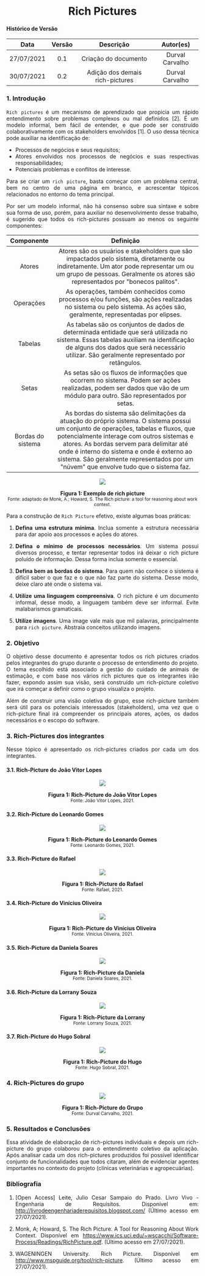 # <center> Rich Pictures

#### Histórico de Versão
|    Data    | Versão | Descrição            | Autor(es)       |
| :--------: | :----: | :------------------: | :-------------: |
| 27/07/2021 |  0.1   | Criação do documento | Durval Carvalho |
| 30/07/2021 |  0.2   | Adição dos demais rich-pictures | Durval Carvalho |

<div align="justify">


### 1. Introdução

`Rich pictures` é um mecanismo de aprendizado que propicia um rápido entendimento sobre problemas complexos ou mal definidos [2]. É um modelo informal, bem fácil de entender, e que pode ser construído colaborativamente com os stakeholders envolvidos [1]. O uso dessa técnica pode auxiliar na identificação de:

- Processos de negócios e seus requisitos;
- Atores envolvidos nos processos de negócios e suas respectivas responsabilidades;
- Potenciais problemas e conflitos de interesse.

Para se criar um `rich picture`, basta começar com um problema central, bem no centro de uma página em branco, e acrescentar tópicos relacionados no entorno do tema principal.

Por ser um modelo informal, não há consenso sobre sua sintaxe e sobre sua forma de uso, porém, para auxiliar no desenvolvimento desse trabalho, é sugerido que todos os rich-pictures possuam ao menos os seguinte componentes:

| Componente | Definição |
| :--------: | :-------: |
| Atores | Atores são os usuários e stakeholders que são impactados pelo sistema, diretamente ou indiretamente. Um ator pode representar um ou um grupo de pessoas. Geralmente os atores são representados por "bonecos palitos". |
| Operações | As operações, também conhecidos como processos e/ou funções, são ações realizadas no sistema ou pelo sistema. As ações são, geralmente, representadas por elipses. |
| Tabelas | As tabelas são os conjuntos de dados de determinada entidade que será utilizada no sistema. Essas tabelas auxiliam na identificação de alguns dos dados que será necessário utilizar. São geralmente representado por retângulos. |
| Setas | As setas são os fluxos de informações que ocorrem no sistema. Podem ser ações realizadas, podem ser dados que vão de um módulo para outro. São representados por setas. |
| Bordas do sistema | As bordas do sistema são delimitações da atuação do próprio sistema. O sistema possui um conjunto de operações, tabelas e fluxos, que potencialmente interage com outros sistemas e atores. As bordas servem para delimitar até onde é interno do sistema e onde é externo ao sistema. São geralmente representados por um "núvem" que envolve tudo que o sistema faz. |

<p align='center'>
    <img src='assets/pages/rich-pictures/rich-picture-example.png'>
    <figcaption align='center'>
        <b>Figura 1: Exemplo de rich picture</b>
        <br>
        <small>Fonte: adaptado de Monk, A.; Howard, S. The Rich picture: a tool for reasoning about work context.</small>
    </figcaption>
</p>

Para a construção de `Rich Picture` efetivo, existe algumas boas práticas:

1. **Defina uma estrutura mínima**. Inclua somente a estrutura necessária para dar apoio aos processos e ações do atores.

2. **Defina o mínimo de processos necessários**. Um sistema possui diversos processo, e tentar representar todos irá deixar o rich picture poluído de informação. Dessa forma inclua somente o essencial.

3. **Defina bem as bordas do sistema**. Para quem não conhece o sistema é difícil saber o que faz e o que não faz parte do sistema. Desse modo, deixe claro até onde o sistema vai.

4. **Utilize uma linguagem compreensiva**. O rich picture é um documento informal, desse modo, a linguagem também deve ser informal. Evite malabarismos gramaticais.

5. **Utilize imagens**. Uma image vale mais que mil palavras, principalmente para `rich picture`. Abstraia conceitos utilizando imagens.


### 2. Objetivo

O objetivo desse documento é apresentar todos os rich pictures criados pelos integrantes do grupo durante o processo de entendimento do projeto. O tema escolhido está associado a gestão do cuidado de animais de estimação, e com base nos vários rich pictures que os integrantes irão fazer, expondo assim sua visão, será construído um rich-picture coletivo que irá começar a definir como o grupo visualiza o projeto.

Além de construir uma visão coletiva do grupo, esse rich-picture também será útil para os potenciais interessados (stakeholders), uma vez que o rich-picture final irá compreender os principais atores, ações, os dados necessários e o escopo do software.

### 3. Rich-Pictures dos integrantes

Nesse tópico é apresentado os rich-pictures criados por cada um dos integrantes.

#### 3.1. Rich-Picture do João Vitor Lopes

<p align='center'>
    <img src='assets/pages/rich-pictures/rich-picture-example.png'>
    <figcaption align='center'>
        <b>Figura 1: Rich-Picture do João Vitor Lopes</b>
        <br>
        <small>Fonte: João Vitor Lopes, 2021.</small>
    </figcaption>
</p>

#### 3.2. Rich-Picture do Leonardo Gomes

<p align='center'>
    <img src='assets/pages/rich-pictures/rich-picture-example.png'>
    <figcaption align='center'>
        <b>Figura 1: Rich-Picture do Leonardo Gomes</b>
        <br>
        <small>Fonte: Leonardo Gomes, 2021.</small>
    </figcaption>
</p>


#### 3.3. Rich-Picture do Rafael

<p align='center'>
    <img src='assets/pages/rich-pictures/rich-picture-example.png'>
    <figcaption align='center'>
        <b>Figura 1: Rich-Picture do Rafael</b>
        <br>
        <small>Fonte: Rafael, 2021.</small>
    </figcaption>
</p>

#### 3.4. Rich-Picture do Vinícius Oliveira

<p align='center'>
    <img src='assets/pages/rich-pictures/rich-picture-vinicius.jpg'>
    <figcaption align='center'>
        <b>Figura 1: Rich-Picture do Vinícius Oliveira</b>
        <br>
        <small>Fonte: Vinícius Oliveira, 2021.</small>
    </figcaption>
</p>

#### 3.5. Rich-Picture da Daniela Soares

<p align='center'>
    <img src='assets/pages/rich-pictures/rich-picture-daniela.jpg'>
    <figcaption align='center'>
        <b>Figura 1: Rich-Picture da Daniela</b>
        <br>
        <small>Fonte: Daniela Soares, 2021.</small>
    </figcaption>
</p>

#### 3.6. Rich-Picture da Lorrany Souza

<p align='center'>
    <img src='assets/pages/rich-pictures/rich-picture-lorrany-souza.png'>
    <figcaption align='center'>
        <b>Figura 1: Rich-Picture da Lorrany</b>
        <br>
        <small>Fonte: Lorrany Souza, 2021.</small>
    </figcaption>
</p>


#### 3.7. Rich-Picture do Hugo Sobral

<p align='center'>
    <img src='assets/pages/rich-pictures/rich-picture-hugo.jpg'>
    <figcaption align='center'>
        <b>Figura 1: Rich-Picture do Hugo</b>
        <br>
        <small>Fonte: Hugo Sobral, 2021.</small>
    </figcaption>
</p>

### 4. Rich-Pictures do grupo

<p align='center'>
    <img src='assets/pages/rich-pictures/rich-picture-grupo.jpg'>
    <figcaption align='center'>
        <b>Figura 1: Rich-Picture do Grupo</b>
        <br>
        <small>Fonte: Durval Carvalho, 2021.</small>
    </figcaption>
</p>

### 5. Resultados e Conclusões

Essa atividade de elaboração de rich-pictures individuais e depois um rich-picture do grupo colaborou para o entendimento coletivo da aplicação. Após analisar cada um dos rich-pictures produzidos foi possível identificar conjunto de funcionalidades que todos citaram, além de evidenciar agentes importantes no contexto do projeto (clínicas veterinárias e agropecuárias).

### Bibliografia

1. [Open Access] Leite, Julio Cesar Sampaio do Prado. Livro Vivo - Engenharia de Requisitos. Disponível em: http://livrodeengenhariaderequisitos.blogspot.com/ (Último acesso em 27/07/2021).

2. Monk, A; Howard, S. The Rich Picture. A Tool for Reasoning About Work Context. Disponível em https://www.ics.uci.edu/~wscacchi/Software-Process/Readings/RichPicture.pdf. (Último acesso em 27/07/2021).

3. WAGENINGEN University. Rich Picture. Disponível em http://www.mspguide.org/tool/rich-picture. (Último acesso em 27/07/2021).



</div>